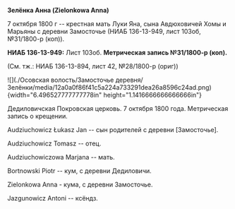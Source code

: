 **Зелёнка Анна (Zielоnkowa Anna)**

7 октября 1800 г -- крестная мать Луки Яна, сына Авдюховичей Хомы и
Марьяны с деревни Замосточье (НИАБ 136-13-949, лист 103об, №31/1800-р
(коп)).

**НИАБ 136-13-949:** Лист 103об. **Метрическая запись №31/1800-р
(коп).**

(См. тж.: НИАБ 136-13-894, лист 42, №28/1800-р (ориг))

![](./Осовская волость/Замосточье деревня/Зелёнки/media/12a0a0f86f41c5a224a733291dea26a8596c24ad.png){width="6.496527777777778in"
height="1.1416666666666666in"}

Дедиловичская Покровская церковь. 7 октября 1800 года. Метрическая
запись о крещении.

Audziuchowicz Łukasz Jan -- сын родителей с деревни \[Замосточье\].

Audziuchowicz Tomasz -- отец.

Audziuchowiczowa Marjana -- мать.

Bortnowski Piotr -- кум, с деревни Дедиловичи.

Zielonkowa Anna - кума, с деревни Замосточье.

Jazgunowicz Antoni -- ксёндз.
